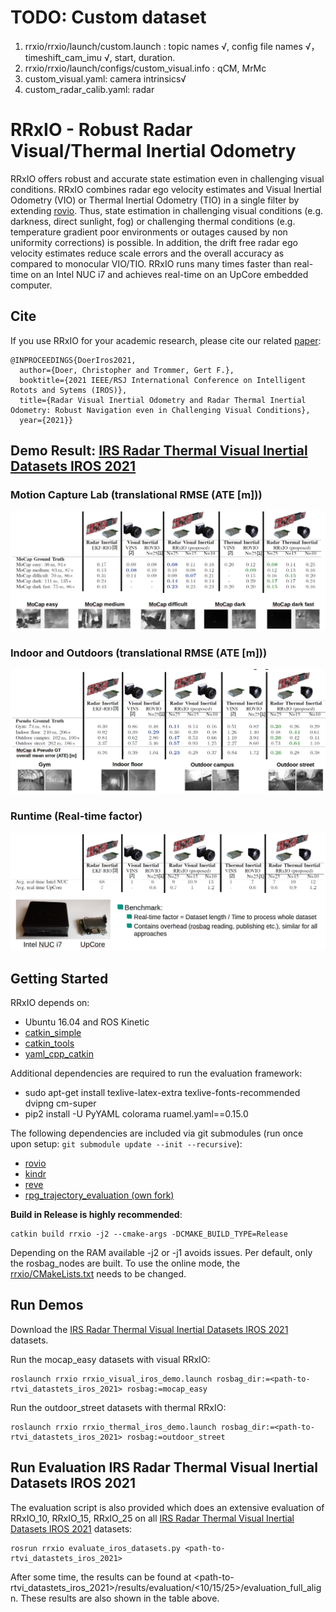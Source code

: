 # TODO: Custom dataset
1. rrxio/rrxio/launch/custom.launch : topic names √, config file names √，timeshift_cam_imu √, start, duration.
2. rrxio/rrxio/launch/configs/custom_visual.info : qCM, MrMc
3. custom_visual.yaml: camera intrinsics√
4. custom_radar_calib.yaml: radar

# RRxIO - Robust Radar Visual/Thermal Inertial Odometry

RRxIO offers robust and accurate state estimation even in challenging visual conditions. RRxIO combines radar ego velocity estimates and Visual Inertial Odometry (VIO) or Thermal
Inertial Odometry (TIO) in a single filter by extending [rovio](https://github.com/ethz-asl/rovio). Thus, state estimation in challenging visual conditions (e.g. darkness, direct sunlight, fog) or challenging thermal
conditions (e.g. temperature gradient poor environments or outages caused by non uniformity corrections) is possible. In addition, the drift free radar ego velocity estimates reduce scale errors and the
overall accuracy as compared to monocular VIO/TIO. RRxIO runs many times faster than real-time on an Intel NUC i7 and achieves real-time on an UpCore embedded computer.

## Cite

If you use RRxIO for your academic research, please cite our related [paper](https://christopherdoer.github.io/publication/2021_09_IROS2021):

~~~[bibtex]
@INPROCEEDINGS{DoerIros2021,
  author={Doer, Christopher and Trommer, Gert F.},
  booktitle={2021 IEEE/RSJ International Conference on Intelligent Rotots and Sytems (IROS)}, 
  title={Radar Visual Inertial Odometry and Radar Thermal Inertial Odometry: Robust Navigation even in Challenging Visual Conditions}, 
  year={2021}}
~~~

## Demo Result: [IRS Radar Thermal Visual Inertial Datasets IROS 2021](https://christopherdoer.github.io/datasets/irs_rtvi_datasets_iros2021)

### Motion Capture Lab (translational RMSE (ATE [m]))
![image](./res/iros_1.jpg)

### Indoor and Outdoors (translational RMSE (ATE [m]))
![image](./res/iros_2.jpg)

### Runtime (Real-time factor)
![image](./res/iros_3.jpg)

## Getting Started

RRxIO depends on:

- Ubuntu 16.04 and ROS Kinetic
- [catkin_simple](https://github.com/catkin/catkin_simple.git)
- [catkin_tools](https://catkin-tools.readthedocs.io/en/latest/)
- [yaml_cpp_catkin](https://github.com/ethz-asl/yaml_cpp_catkin.git)

Additional dependencies are required to run the evaluation framework:

- sudo apt-get install texlive-latex-extra texlive-fonts-recommended dvipng cm-super
- pip2 install -U PyYAML colorama ruamel.yaml==0.15.0

The following dependencies are included via git submodules (run once upon setup: `git submodule update --init --recursive`):
- [rovio](https://github.com/ethz-asl/rovio)
- [kindr](https://github.com/ethz-asl/kindr)
- [reve](https://github.com/christopherdoer/reve)
- [rpg_trajectory_evaluation (own fork)](https://github.com/christopherdoer/rpg_trajectory_evaluation)

**Build in Release is highly recommended**:

~~~[shell]
catkin build rrxio -j2 --cmake-args -DCMAKE_BUILD_TYPE=Release
~~~

Depending on the RAM available -j2 or -j1 avoids issues.
Per default, only the rosbag_nodes are built. 
To use the online mode, the [rrxio/CMakeLists.txt](https://github.com/christopherdoer/rrxio/blob/master/rrxio/CMakeLists.txt) needs to be changed.

## Run Demos

Download the [IRS Radar Thermal Visual Inertial Datasets IROS 2021](https://christopherdoer.github.io/datasets/irs_rtvi_datasets_iros2021) datasets.

Run the mocap_easy datasets with visual RRxIO:

~~~[shell]
roslaunch rrxio rrxio_visual_iros_demo.launch rosbag_dir:=<path-to-rtvi_datastets_iros_2021> rosbag:=mocap_easy
~~~

Run the outdoor_street datasets with thermal RRxIO:

~~~[shell]
roslaunch rrxio rrxio_thermal_iros_demo.launch rosbag_dir:=<path-to-rtvi_datastets_iros_2021> rosbag:=outdoor_street
~~~

## Run Evaluation IRS Radar Thermal Visual Inertial Datasets IROS 2021

The evaluation script is also provided which does an extensive evaluation of RRxIO_10, RRxIO_15, RRxIO_25 on all [IRS Radar Thermal Visual Inertial Datasets IROS 2021](https://christopherdoer.github.io/datasets/irs_rtvi_datasets_iros2021)
datasets:

~~~[shell]
rosrun rrxio evaluate_iros_datasets.py <path-to-rtvi_datastets_iros_2021>
~~~

After some time, the results can be found at <path-to-rtvi_datastets_iros_2021>/results/evaluation/<10/15/25>/evaluation_full_align.
These results are also shown in the table above.


